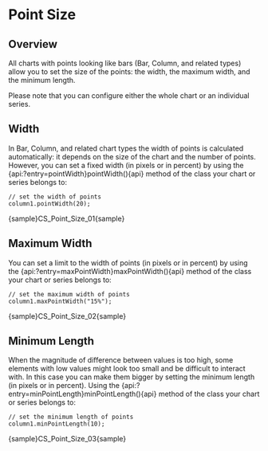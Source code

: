 # Point Size

## Overview

All charts with points looking like bars (Bar, Column, and related types) allow you to set the size of the points: the width, the maximum width, and the minimum length.

Please note that you can configure either the whole chart or an individual series.

## Width

In Bar, Column, and related chart types the width of points is calculated automatically: it depends on the size of the chart and the number of points. However, you can set a fixed width (in pixels or in percent) by using the {api:?entry=pointWidth}pointWidth(){api} method of the class your chart or series belongs to:

```
// set the width of points
column1.pointWidth(20);
```

{sample}CS\_Point\_Size\_01{sample}

## Maximum Width

You can set a limit to the width of points (in pixels or in percent) by using the {api:?entry=maxPointWidth}maxPointWidth(){api} method of the class your chart or series belongs to:

```
// set the maximum width of points
column1.maxPointWidth("15%");
```

{sample}CS\_Point\_Size\_02{sample}

## Minimum Length

When the magnitude of difference between values is too high, some elements with low values might look too small and be difficult to interact with. In this case you can make them bigger by setting the minimum length (in pixels or in percent). Using the {api:?entry=minPointLength}minPointLength(){api} method of the class your chart or series belongs to:

```
// set the minimum length of points
column1.minPointLength(10);
```

{sample}CS\_Point\_Size\_03{sample}